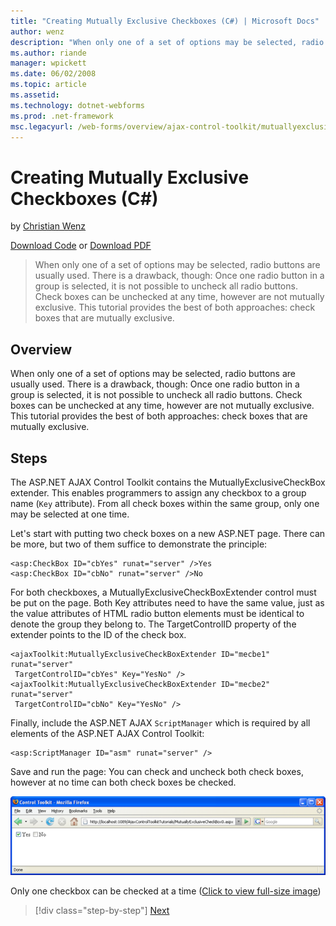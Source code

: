 ```yaml
---
title: "Creating Mutually Exclusive Checkboxes (C#) | Microsoft Docs"
author: wenz
description: "When only one of a set of options may be selected, radio buttons are usually used. There is a drawback, though: Once one radio button in a group is selected,..."
ms.author: riande
manager: wpickett
ms.date: 06/02/2008
ms.topic: article
ms.assetid: 
ms.technology: dotnet-webforms
ms.prod: .net-framework
msc.legacyurl: /web-forms/overview/ajax-control-toolkit/mutuallyexclusivecheckbox/creating-mutually-exclusive-checkboxes-cs
---
```

Creating Mutually Exclusive Checkboxes (C#)
====================
by [Christian Wenz](https://github.com/wenz)

[Download Code](http://download.microsoft.com/download/9/3/f/93f8daea-bebd-4821-833b-95205389c7d0/MutuallyExclusiveCheckBox0.cs.zip) or [Download PDF](http://download.microsoft.com/download/b/6/a/b6ae89ee-df69-4c87-9bfb-ad1eb2b23373/mutuallyexclusivecheckbox0CS.pdf)

> When only one of a set of options may be selected, radio buttons are usually used. There is a drawback, though: Once one radio button in a group is selected, it is not possible to uncheck all radio buttons. Check boxes can be unchecked at any time, however are not mutually exclusive. This tutorial provides the best of both approaches: check boxes that are mutually exclusive.


## Overview

When only one of a set of options may be selected, radio buttons are usually used. There is a drawback, though: Once one radio button in a group is selected, it is not possible to uncheck all radio buttons. Check boxes can be unchecked at any time, however are not mutually exclusive. This tutorial provides the best of both approaches: check boxes that are mutually exclusive.

## Steps

The ASP.NET AJAX Control Toolkit contains the MutuallyExclusiveCheckBox extender. This enables programmers to assign any checkbox to a group name (`Key` attribute). From all check boxes within the same group, only one may be selected at one time.

Let's start with putting two check boxes on a new ASP.NET page. There can be more, but two of them suffice to demonstrate the principle:

    <asp:CheckBox ID="cbYes" runat="server" />Yes
    <asp:CheckBox ID="cbNo" runat="server" />No

For both checkboxes, a MutuallyExclusiveCheckBoxExtender control must be put on the page. Both Key attributes need to have the same value, just as the value attributes of HTML radio button elements must be identical to denote the group they belong to. The TargetControlID property of the extender points to the ID of the check box.

    <ajaxToolkit:MutuallyExclusiveCheckBoxExtender ID="mecbe1" runat="server"
     TargetControlID="cbYes" Key="YesNo" />
    <ajaxToolkit:MutuallyExclusiveCheckBoxExtender ID="mecbe2" runat="server"
     TargetControlID="cbNo" Key="YesNo" />

Finally, include the ASP.NET AJAX `ScriptManager` which is required by all elements of the ASP.NET AJAX Control Toolkit:

    <asp:ScriptManager ID="asm" runat="server" />

Save and run the page: You can check and uncheck both check boxes, however at no time can both check boxes be checked.


[![Only one checkbox can be checked at a time](creating-mutually-exclusive-checkboxes-cs/_static/image2.png)](creating-mutually-exclusive-checkboxes-cs/_static/image1.png)

Only one checkbox can be checked at a time ([Click to view full-size image](creating-mutually-exclusive-checkboxes-cs/_static/image3.png))

>[!div class="step-by-step"] [Next](creating-mutually-exclusive-checkboxes-vb.md)